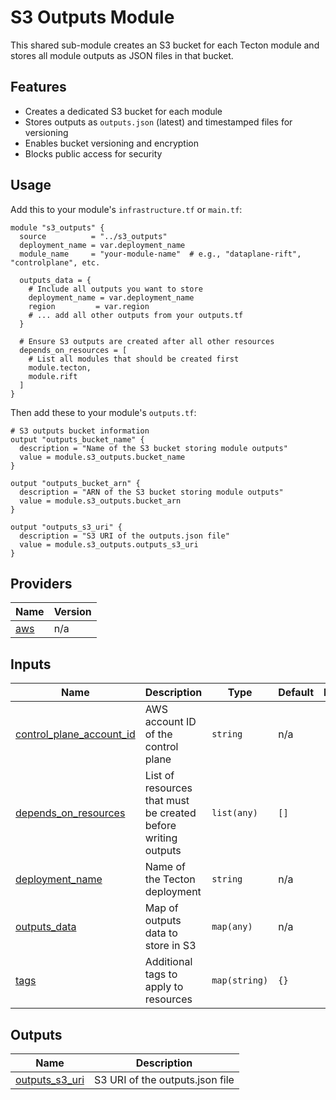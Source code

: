 # S3 Outputs Module

This shared sub-module creates an S3 bucket for each Tecton module and stores all module outputs as JSON files in that bucket.

## Features

- Creates a dedicated S3 bucket for each module
- Stores outputs as `outputs.json` (latest) and timestamped files for versioning
- Enables bucket versioning and encryption
- Blocks public access for security

## Usage

Add this to your module's `infrastructure.tf` or `main.tf`:

```hcl
module "s3_outputs" {
  source          = "../s3_outputs"
  deployment_name = var.deployment_name
  module_name     = "your-module-name"  # e.g., "dataplane-rift", "controlplane", etc.

  outputs_data = {
    # Include all outputs you want to store
    deployment_name = var.deployment_name
    region         = var.region
    # ... add all other outputs from your outputs.tf
  }

  # Ensure S3 outputs are created after all other resources
  depends_on_resources = [
    # List all modules that should be created first
    module.tecton,
    module.rift
  ]
}
```

Then add these to your module's `outputs.tf`:

```hcl
# S3 outputs bucket information
output "outputs_bucket_name" {
  description = "Name of the S3 bucket storing module outputs"
  value = module.s3_outputs.bucket_name
}

output "outputs_bucket_arn" {
  description = "ARN of the S3 bucket storing module outputs"
  value = module.s3_outputs.bucket_arn
}

output "outputs_s3_uri" {
  description = "S3 URI of the outputs.json file"
  value = module.s3_outputs.outputs_s3_uri
}
```

<!-- BEGIN_TF_DOCS -->

## Providers

| Name | Version |
|------|---------|
| <a name="provider_aws"></a> [aws](#provider\_aws) | n/a |
## Inputs

| Name | Description | Type | Default | Required |
|------|-------------|------|---------|:--------:|
| <a name="input_control_plane_account_id"></a> [control\_plane\_account\_id](#input\_control\_plane\_account\_id) | AWS account ID of the control plane | `string` | n/a | yes |
| <a name="input_depends_on_resources"></a> [depends\_on\_resources](#input\_depends\_on\_resources) | List of resources that must be created before writing outputs | `list(any)` | `[]` | no |
| <a name="input_deployment_name"></a> [deployment\_name](#input\_deployment\_name) | Name of the Tecton deployment | `string` | n/a | yes |
| <a name="input_outputs_data"></a> [outputs\_data](#input\_outputs\_data) | Map of outputs data to store in S3 | `map(any)` | n/a | yes |
| <a name="input_tags"></a> [tags](#input\_tags) | Additional tags to apply to resources | `map(string)` | `{}` | no |  
## Outputs

| Name | Description |
|------|-------------|
| <a name="output_outputs_s3_uri"></a> [outputs\_s3\_uri](#output\_outputs\_s3\_uri) | S3 URI of the outputs.json file |
<!-- END_TF_DOCS -->